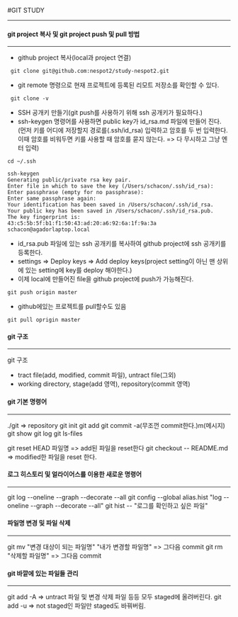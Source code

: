#GIT STUDY

----
#### git project 복사 및 git project push 및 pull 방법
----

- github project 복사(local과 project 연결)

```
 git clone git@github.com:nespot2/study-nespot2.git
```  

- git remote 명령으로 현재 프로젝트에 등록된 리모트 저장소를 확인할 수 있다.

```
 git clone -v
```

- SSH 공개키 만들기(git push를 사용하기 위해 ssh 공개키가 필요하다.)
- ssh-keygen 명령어를 사용하면 public key가 id_rsa.md 파일에 만들어 진다. (먼저 키를 어디에 저장할지 경로를(.ssh/id_rsa) 입력하고 암호를 두 번 입력한다. 이때 암호를 비워두면 키를 사용할 때 암호를 묻지 않는다. => 다 무시하고 그냥 엔터 입력)

```
cd ~/.ssh

ssh-keygen
Generating public/private rsa key pair.
Enter file in which to save the key (/Users/schacon/.ssh/id_rsa):
Enter passphrase (empty for no passphrase):
Enter same passphrase again:
Your identification has been saved in /Users/schacon/.ssh/id_rsa.
Your public key has been saved in /Users/schacon/.ssh/id_rsa.pub.
The key fingerprint is:
43:c5:5b:5f:b1:f1:50:43:ad:20:a6:92:6a:1f:9a:3a schacon@agadorlaptop.local
```
- id_rsa.pub 파일에 있는 ssh 공개키를 복사하여 github project에 ssh 공개키를 등록한다.
- settings => Deploy keys => Add deploy keys(project setting이 아닌 맨 상위에 있는 setting에 key를 deploy 해야한다.)
- 이제 local에 만들어진 file을 github project에 push가 가능해진다.


```
git push origin master
```

- github에있는 프로젝트를 pull할수도 있음

```
git pull oprigin master
```

#### git 구조
----
git 구조
- tract file(add, modified, commit 파일), untract file(그외)
- working directory, stage(add 영역), repository(commit 영역)

#### git 기본 명령어
----

./git => repository
git init
git add
git commit -a(무조껀 commit한다.)m(메시지)
git show
git log
git ls-files

git reset HEAD 파일명 => add된 파일을 reset한다
git checkout -- README.md => modified한 파일을 reset 한다.

#### 로그 히스토리 및 얼라이어스를 이용한 새로운 명령어
----

git log --oneline --graph --decorate --all
git config --global alias.hist "log --oneline --graph --decorate --all"
git hist -- "로그를 확인하고 싶은 파일"

#### 파일명 변경 및 파일 삭제
----

git mv "변경 대상이 되는 파일명" "내가 변경할 파일명" => 그다음 commit
git rm "삭제할 파일명" => 그다음 commit

#### git 바깥에 있는 파일들 관리
----
git add -A => untract 파일 및 변경 삭제 파일 등등 모두 staged에 올려버린다.
git add -u => not staged인 파일만 staged도 바꿔버림.


